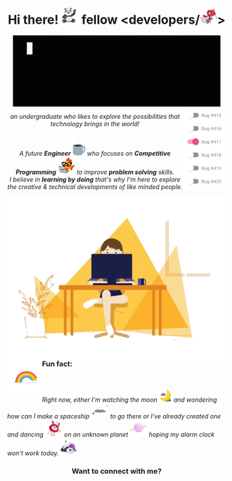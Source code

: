 <!--greetings-->
<h1 align="center"> Hi there! <img src="https://github.com/kiiirtiiii/kiiirtiiii/blob/main/gif/friendly_panda_agadhwadwbv8jq.gif" width="40px"> fellow &ltdevelopers/<img src="https://github.com/kiiirtiiii/kiiirtiiii/blob/main/gif/buddy_bear_agadbqeaavccya8.gif" width="40px">&gt</h1>

<div align="center"><img src="https://github.com/kiiirtiiii/kiiirtiiii/blob/main/gif/kirt_sharma.gif" align="center">
<img src="https://github.com/kiiirtiiii/kiiirtiiii/blob/main/gif/output-onlinegiftools.gif" width="100px" align="right">
</div>

<!--introduction-->
<p align="center">
  <em>
    an undergraduate who likes to explore the possibilities that technology brings in the world!
    <br><br>
    A future <b>Engineer</b> <img src="https://github.com/kiiirtiiii/kiiirtiiii/blob/main/gif/coffee.gif" width="30px"> who focuses on <b>Competitive Programming</b> <img src="https://github.com/kiiirtiiii/kiiirtiiii/blob/main/gif/gldfsh_agadbaiaaladvqo.gif" width="40px"> to improve <b>problem solving</b> skills.<br>
    I believe in <b>learning by doing</b> that's why I'm here to explore the creative & technical developments of like minded people.
  </em>
</p> 

<!--funfact-->
<div align="left"> 
  <img src="https://github.com/kiiirtiiii/kiiirtiiii/blob/main/gif/abc.gif" width="500px" align="left">
  <div align="right"><img src="https://github.com/kiiirtiiii/kiiirtiiii/blob/main/gif/rainbow.gif" width="80px" align="left">
    <br>
    <h3 align="left" margin-top="0px">Fun fact:</h3>
    <em>
      <br>
      <p align="left">
        Right now, either I'm watching the moon <img src="https://github.com/kiiirtiiii/kiiirtiiii/blob/main/gif/moon1.gif" width="30px"> and wondering how can I make a spaceship <img src="https://github.com/kiiirtiiii/kiiirtiiii/blob/main/gif/spaceship.gif" width="40px"> to go there or I've already created one and dancing <img src="https://github.com/kiiirtiiii/kiiirtiiii/blob/main/gif/qwabbit_agad7wad5kdobw.gif" width="40px"> on an unknown planet <img src="https://github.com/kiiirtiiii/kiiirtiiii/blob/main/gif/planet.gif" width="40px"> hoping my alarm clock won't work today. <img src="https://github.com/kiiirtiiii/kiiirtiiii/blob/main/gif/friendly_panda_agadgaadwbv8jq.gif" width="40px">
      </p>
    </em>
  </div>
</div>

<div align="center"> <h3> Want to connect with me? </h3> 
</div>
    
    

